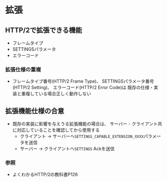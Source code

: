 # 拡張

## HTTP/2で拡張できる機能
- フレームタイプ
- SETTINGSパラメータ
- エラーコード

### 拡張仕様の重複
- フレームタイプ番号(HTTP/2 Frame Type)、
  SETTINGSパラメータ番号(HTTP/2 Setting)、
  エラーコード(HTTP/2 Error Code)は
  既存の仕様・実装と重複している場合正しく動作しない

## 拡張機能仕様の合意
- 既存の実装に影響を与えうる拡張機能の場合は、
  サーバー - クライアント共に対応していることを確認してから使用する
  - クライアント -> サーバーへ`SETTINGS_CAPABLE_EXTENSION_XXXX`パラメータを送信
  - サーバー -> クライアントへ`SETTINGS` Ackを送信

### 参照
- よくわかるHTTP/2の教科書P126
